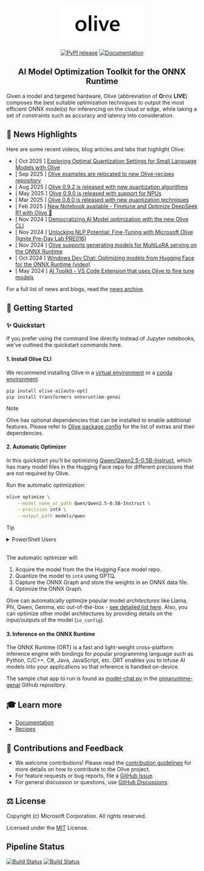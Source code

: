 <div align="center">
  <picture>
    <source media="(prefers-color-scheme: dark)" srcset="docs/source/images/olive-white-text.png">
    <source media="(prefers-color-scheme: light)" srcset="docs/source/images/olive-black-text.png">
    <img alt="olive text" src="docs/source/images/olive-black-text.png" height="100" style="max-width: 100%;">
  </picture>

[![PyPI release](https://img.shields.io/pypi/v/olive-ai)](https://pypi.org/project/olive-ai/)
[![Documentation](https://img.shields.io/website/https/microsoft.github.io/Olive?down_color=red&down_message=offline&up_message=online)](https://microsoft.github.io/Olive/)

## AI Model Optimization Toolkit for the ONNX Runtime
</div>

Given a model and targeted hardware, Olive (abbreviation of **O**nnx **LIVE**) composes the best suitable optimization techniques to output the most efficient ONNX model(s) for inferencing on the cloud or edge, while taking a set of constraints such as accuracy and latency into consideration.

## 📰 News Highlights
Here are some recent videos, blog articles and labs that highlight Olive:

- [ Oct 2025 ] [Exploring Optimal Quantization Settings for Small Language Models with Olive](https://microsoft.github.io/Olive/blogs/quant-slms.html)
- [ Sep 2025 ] [Olive examples are relocated to new Olive-recipes repository](https://github.com/microsoft/olive-recipes)
- [ Aug 2025 ] [Olive 0.9.2 is released with new quantization algorithms](https://github.com/microsoft/Olive/releases/tag/v0.9.2)
- [ May 2025 ] [Olive 0.9.0 is released with support for NPUs](https://github.com/microsoft/Olive/releases/tag/v0.9.0)
- [ Mar 2025 ] [Olive 0.8.0 is released with new quantization techniques](https://github.com/microsoft/Olive/releases/tag/v0.8.0)
- [ Feb 2025 ] [New Notebook available - Finetune and Optimize DeepSeek R1 with Olive 🐋 ](https://github.com/microsoft/Olive/blob/main/notebooks/olive-deepseek-finetune.ipynb)
- [ Nov 2024 ] [Democratizing AI Model optimization with the new Olive CLI](https://onnxruntime.ai/blogs/olive-cli)
- [ Nov 2024 ] [Unlocking NLP Potential: Fine-Tuning with Microsoft Olive (Ignite Pre-Day Lab PRE016)](https://github.com/Azure/Ignite_FineTuning_workshop)
- [ Nov 2024 ] [Olive supports generating models for MultiLoRA serving on the ONNX Runtime ](https://onnxruntime.ai/blogs/multilora)
- [ Oct 2024 ] [Windows Dev Chat: Optimizing models from Hugging Face for the ONNX Runtime (video)](https://www.youtube.com/live/lAc1fq_0ftw?t=775s)
- [ May 2024 ] [AI Toolkit - VS Code Extension that uses Olive to fine tune models](https://marketplace.visualstudio.com/items?itemName=ms-windows-ai-studio.windows-ai-studio)

For a full list of news and blogs, read the [news archive](./NEWS.md).

## 🚀 Getting Started

### ✨ Quickstart
If you prefer using the command line directly instead of Jupyter notebooks, we've outlined the quickstart commands here.

#### 1. Install Olive CLI
We recommend installing Olive in a [virtual environment](https://docs.python.org/3/library/venv.html) or a [conda environment](https://docs.conda.io/projects/conda/en/latest/user-guide/tasks/manage-environments.html).

```
pip install olive-ai[auto-opt]
pip install transformers onnxruntime-genai
```
> [!NOTE]
> Olive has optional dependencies that can be installed to enable additional features. Please refer to [Olive package config](./olive/olive_config.json) for the list of extras and their dependencies.

#### 2. Automatic Optimizer

In this quickstart you'll be optimizing [Qwen/Qwen2.5-0.5B-Instruct](https://huggingface.co/Qwen/Qwen2.5-0.5B-Instruct), which has many model files in the Hugging Face repo for different precisions that are not required by Olive.

Run the automatic optimization:

```bash
olive optimize \
    --model_name_or_path Qwen/Qwen2.5-0.5B-Instruct \
    --precision int4 \
    --output_path models/qwen
```

>[!TIP]
><details>
><summary>PowerShell Users</summary>
>Line continuation between Bash and PowerShell are not interchangable. If you are using PowerShell, then you can copy-and-paste the following command that uses compatible line continuation.
>
>```powershell
>olive optimize `
>    --model_name_or_path Qwen/Qwen2.5-0.5B-Instruct `
>    --output_path models/qwen `
>    --precision int4
>```
</details>
<br>

The automatic optimizer will:

1. Acquire the model from the the Hugging Face model repo.
1. Quantize the model to `int4` using GPTQ.
1. Capture the ONNX Graph and store the weights in an ONNX data file.
1. Optimize the ONNX Graph.

Olive can automatically optimize popular model *architectures* like Llama, Phi, Qwen, Gemma, etc out-of-the-box - [see detailed list here](https://huggingface.co/docs/optimum/en/exporters/onnx/overview). Also, you can optimize other model architectures by providing details on the input/outputs of the model (`io_config`).


#### 3. Inference on the ONNX Runtime

The ONNX Runtime (ORT) is a fast and light-weight cross-platform inference engine with bindings for popular programming language such as Python, C/C++, C#, Java, JavaScript, etc. ORT enables you to infuse AI models into your applications so that inference is handled on-device.

The sample chat app to run is found as [model-chat.py](https://github.com/microsoft/onnxruntime-genai/blob/main/examples/python/model-chat.py) in the [onnxruntime-genai](https://github.com/microsoft/onnxruntime-genai/) Github repository.

## 🎓 Learn more

- [Documentation](https://microsoft.github.io/Olive)
- [Recipes](https://github.com/microsoft/olive-recipes)

## 🤝 Contributions and Feedback
- We welcome contributions! Please read the [contribution guidelines](./CONTRIBUTING.md) for more details on how to contribute to the Olive project.
- For feature requests or bug reports, file a [GitHub Issue](https://github.com/microsoft/Olive/issues).
- For general discussion or questions, use [GitHub Discussions](https://github.com/microsoft/Olive/discussions).


## ⚖️ License
Copyright (c) Microsoft Corporation. All rights reserved.

Licensed under the [MIT](./LICENSE) License.

## Pipeline Status

[![Build Status](https://dev.azure.com/aiinfra/PublicPackages/_apis/build/status%2FOlive%20CI?label=Olive-CI)](https://dev.azure.com/aiinfra/PublicPackages/_build/latest?definitionId=1240)
[![Build Status](https://dev.azure.com/aiinfra/PublicPackages/_apis/build/status%2FOlive-ORT-Nightly?label=Olive-ORT-Nightly)](https://dev.azure.com/aiinfra/PublicPackages/_build/latest?definitionId=1279)
